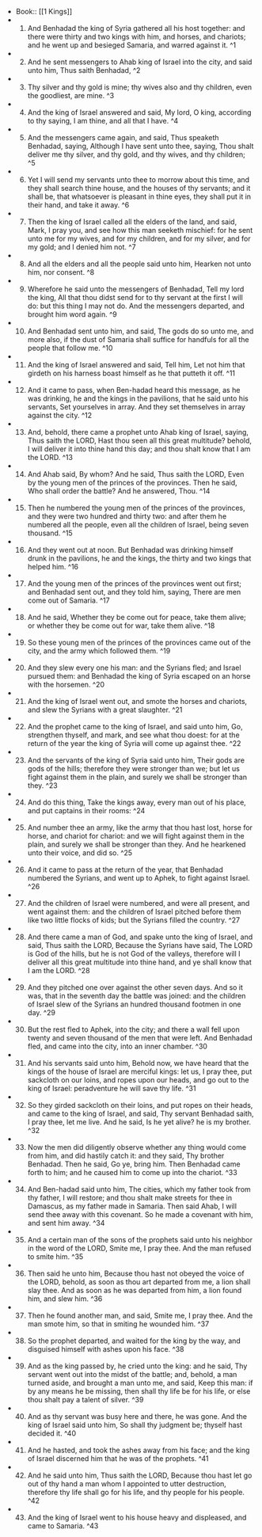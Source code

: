 - Book:: [[1 Kings]]
- 1. And Benhadad the king of Syria gathered all his host together: and there were thirty and two kings with him, and horses, and chariots; and he went up and besieged Samaria, and warred against it. ^1
- 2. And he sent messengers to Ahab king of Israel into the city, and said unto him, Thus saith Benhadad, ^2
- 3. Thy silver and thy gold is mine; thy wives also and thy children, even the goodliest, are mine. ^3
- 4. And the king of Israel answered and said, My lord, O king, according to thy saying, I am thine, and all that I have. ^4
- 5. And the messengers came again, and said, Thus speaketh Benhadad, saying, Although I have sent unto thee, saying, Thou shalt deliver me thy silver, and thy gold, and thy wives, and thy children; ^5
- 6. Yet I will send my servants unto thee to morrow about this time, and they shall search thine house, and the houses of thy servants; and it shall be, that whatsoever is pleasant in thine eyes, they shall put it in their hand, and take it away. ^6
- 7. Then the king of Israel called all the elders of the land, and said, Mark, I pray you, and see how this man seeketh mischief: for he sent unto me for my wives, and for my children, and for my silver, and for my gold; and I denied him not. ^7
- 8. And all the elders and all the people said unto him, Hearken not unto him, nor consent. ^8
- 9. Wherefore he said unto the messengers of Benhadad, Tell my lord the king, All that thou didst send for to thy servant at the first I will do: but this thing I may not do. And the messengers departed, and brought him word again. ^9
- 10. And Benhadad sent unto him, and said, The gods do so unto me, and more also, if the dust of Samaria shall suffice for handfuls for all the people that follow me. ^10
- 11. And the king of Israel answered and said, Tell him, Let not him that girdeth on his harness boast himself as he that putteth it off. ^11
- 12. And it came to pass, when Ben-hadad heard this message, as he was drinking, he and the kings in the pavilions, that he said unto his servants, Set yourselves in array. And they set themselves in array against the city. ^12
- 13. And, behold, there came a prophet unto Ahab king of Israel, saying, Thus saith the LORD, Hast thou seen all this great multitude? behold, I will deliver it into thine hand this day; and thou shalt know that I am the LORD. ^13
- 14. And Ahab said, By whom? And he said, Thus saith the LORD, Even by the young men of the princes of the provinces. Then he said, Who shall order the battle? And he answered, Thou. ^14
- 15. Then he numbered the young men of the princes of the provinces, and they were two hundred and thirty two: and after them he numbered all the people, even all the children of Israel, being seven thousand. ^15
- 16. And they went out at noon. But Benhadad was drinking himself drunk in the pavilions, he and the kings, the thirty and two kings that helped him. ^16
- 17. And the young men of the princes of the provinces went out first; and Benhadad sent out, and they told him, saying, There are men come out of Samaria. ^17
- 18. And he said, Whether they be come out for peace, take them alive; or whether they be come out for war, take them alive. ^18
- 19. So these young men of the princes of the provinces came out of the city, and the army which followed them. ^19
- 20. And they slew every one his man: and the Syrians fled; and Israel pursued them: and Benhadad the king of Syria escaped on an horse with the horsemen. ^20
- 21. And the king of Israel went out, and smote the horses and chariots, and slew the Syrians with a great slaughter. ^21
- 22. And the prophet came to the king of Israel, and said unto him, Go, strengthen thyself, and mark, and see what thou doest: for at the return of the year the king of Syria will come up against thee. ^22
- 23. And the servants of the king of Syria said unto him, Their gods are gods of the hills; therefore they were stronger than we; but let us fight against them in the plain, and surely we shall be stronger than they. ^23
- 24. And do this thing, Take the kings away, every man out of his place, and put captains in their rooms: ^24
- 25. And number thee an army, like the army that thou hast lost, horse for horse, and chariot for chariot: and we will fight against them in the plain, and surely we shall be stronger than they. And he hearkened unto their voice, and did so. ^25
- 26. And it came to pass at the return of the year, that Benhadad numbered the Syrians, and went up to Aphek, to fight against Israel. ^26
- 27. And the children of Israel were numbered, and were all present, and went against them: and the children of Israel pitched before them like two little flocks of kids; but the Syrians filled the country. ^27
- 28. And there came a man of God, and spake unto the king of Israel, and said, Thus saith the LORD, Because the Syrians have said, The LORD is God of the hills, but he is not God of the valleys, therefore will I deliver all this great multitude into thine hand, and ye shall know that I am the LORD. ^28
- 29. And they pitched one over against the other seven days. And so it was, that in the seventh day the battle was joined: and the children of Israel slew of the Syrians an hundred thousand footmen in one day. ^29
- 30. But the rest fled to Aphek, into the city; and there a wall fell upon twenty and seven thousand of the men that were left. And Benhadad fled, and came into the city, into an inner chamber. ^30
- 31. And his servants said unto him, Behold now, we have heard that the kings of the house of Israel are merciful kings: let us, I pray thee, put sackcloth on our loins, and ropes upon our heads, and go out to the king of Israel: peradventure he will save thy life. ^31
- 32. So they girded sackcloth on their loins, and put ropes on their heads, and came to the king of Israel, and said, Thy servant Benhadad saith, I pray thee, let me live. And he said, Is he yet alive? he is my brother. ^32
- 33. Now the men did diligently observe whether any thing would come from him, and did hastily catch it: and they said, Thy brother Benhadad. Then he said, Go ye, bring him. Then Benhadad came forth to him; and he caused him to come up into the chariot. ^33
- 34. And Ben-hadad said unto him, The cities, which my father took from thy father, I will restore; and thou shalt make streets for thee in Damascus, as my father made in Samaria. Then said Ahab, I will send thee away with this covenant. So he made a covenant with him, and sent him away. ^34
- 35. And a certain man of the sons of the prophets said unto his neighbor in the word of the LORD, Smite me, I pray thee. And the man refused to smite him. ^35
- 36. Then said he unto him, Because thou hast not obeyed the voice of the LORD, behold, as soon as thou art departed from me, a lion shall slay thee. And as soon as he was departed from him, a lion found him, and slew him. ^36
- 37. Then he found another man, and said, Smite me, I pray thee. And the man smote him, so that in smiting he wounded him. ^37
- 38. So the prophet departed, and waited for the king by the way, and disguised himself with ashes upon his face. ^38
- 39. And as the king passed by, he cried unto the king: and he said, Thy servant went out into the midst of the battle; and, behold, a man turned aside, and brought a man unto me, and said, Keep this man: if by any means he be missing, then shall thy life be for his life, or else thou shalt pay a talent of silver. ^39
- 40. And as thy servant was busy here and there, he was gone. And the king of Israel said unto him, So shall thy judgment be; thyself hast decided it. ^40
- 41. And he hasted, and took the ashes away from his face; and the king of Israel discerned him that he was of the prophets. ^41
- 42. And he said unto him, Thus saith the LORD, Because thou hast let go out of thy hand a man whom I appointed to utter destruction, therefore thy life shall go for his life, and thy people for his people. ^42
- 43. And the king of Israel went to his house heavy and displeased, and came to Samaria. ^43
